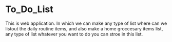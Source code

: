 # To_Do_List
This is web application. In which we can make any type of list where can we listout the daily routine items, and also make  a home groccesary items list, any type of list whatever you want to do  you can stroe in this list.
